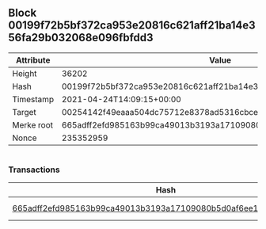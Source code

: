## Block 00199f72b5bf372ca953e20816c621aff21ba14e356fa29b032068e096fbfdd3

Attribute | Value
--- | ---
Height | 36202
Hash | 00199f72b5bf372ca953e20816c621aff21ba14e356fa29b032068e096fbfdd3
Timestamp | 2021-04-24T14:09:15+00:00
Target | 00254142f49eaaa504dc75712e8378ad5316cbcead634704b3734b6271167cc4
Merke root | 665adff2efd985163b99ca49013b3193a17109080b5d0af6ee1d84ccfacb2601
Nonce | 235352959

```

```

### Transactions

Hash | Amount
--- | ---
[665adff2efd985163b99ca49013b3193a17109080b5d0af6ee1d84ccfacb2601](665adff2efd985163b99ca49013b3193a17109080b5d0af6ee1d84ccfacb2601.md) | 10.00000000 SKEPTI 
